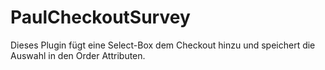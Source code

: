 # PaulCheckoutSurvey

Dieses Plugin fügt eine Select-Box dem Checkout hinzu und speichert die Auswahl in den Order Attributen.